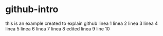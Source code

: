 # github-intro

this is an example created to explain github
linea 1
linea 2
linea 3
linea 4
linea 5
linea 6
linea 7
linea 8
edited linea 9
line 10